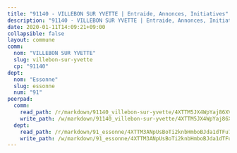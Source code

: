 ```yaml
---
title: "91140 - VILLEBON SUR YVETTE | Entraide, Annonces, Initiatives"
description: "91140 - VILLEBON SUR YVETTE | Entraide, Annonces, Initiatives"
date: 2020-01-11T14:09:21+09:00
collapsible: false
layout: commune
comm:
  nom: "VILLEBON SUR YVETTE"
  slug: villebon-sur-yvette
  cp: "91140"
dept:
  nom: "Essonne"
  slug: essonne
  num: "91"
peerpad:
  comm:
    read_path: /r/markdown/91140_villebon-sur-yvette/4XTTM5JX4WpYaj86XVAKnD1TmS3SDBGs68o7KT6MiWMtfALhf
    write_path: /w/markdown/91140_villebon-sur-yvette/4XTTM5JX4WpYaj86XVAKnD1TmS3SDBGs68o7KT6MiWMtfALhf-K3TgU5Waaeg5St2GQsJN9TgSSbBUyESjmhtupVpLNC7qDr8UtDSpUWNt2oVfiwXAMPJGFZoJLTfipgha2vQoD8yDWp6KapPfZfAu8zcxwgiHp7A1YLVxeRPgHhCGKNYkxjyZVp1F
  dept:
    read_path: /r/markdown/91_essonne/4XTTM3ANpUsBoTi2knbHmboBJda1dTFu7ky8ZK9dB2RyMMfWF
    write_path: /w/markdown/91_essonne/4XTTM3ANpUsBoTi2knbHmboBJda1dTFu7ky8ZK9dB2RyMMfWF-K3TgUyWqeJSocSvH4aaj1ao8GVHVL7XNdUYQ4QUUeH9BAdnr24zoBJ2C3FCPvjfnNG6dyrzadtyfizxGKpMjZFU9wDjSpA4g6VtDcxL8iEmbLsyV9TFoF7XzgcRopbNZHgpYvcW3
---
```


